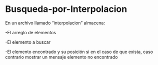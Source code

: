 # Busqueda-por-Interpolacion
En un archivo llamado “interpolacion” almacena:

-El arreglo de elementos

-El elemento a buscar

-El elemento encontrado y su posición si en el caso de que exista, caso contrario mostrar
un mensaje elemento no encontrado
